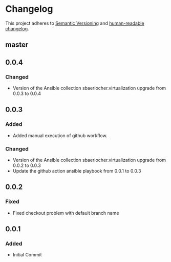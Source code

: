 # Changelog

This project adheres to [Semantic Versioning](https://semver.org/spec/v2.0.0.html)
and [human-readable changelog](https://keepachangelog.com/en/1.0.0/).

## master

## 0.0.4

### Changed

- Version of the Ansible collection sbaerlocher.virtualization upgrade from 0.0.3 to 0.0.4

## 0.0.3

### Added

- Added manual execution of github workflow.

### Changed

- Version of the Ansible collection sbaerlocher.virtualization upgrade from 0.0.2 to 0.0.3
- Update the github action ansible playbook from 0.0.1 to 0.0.3

## 0.0.2

### Fixed

- Fixed checkout problem with default branch name

## 0.0.1

### Added

- Initial Commit
